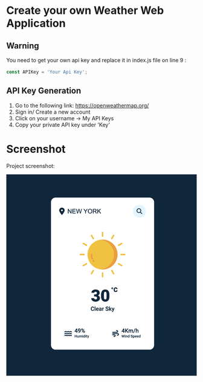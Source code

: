 # Create your own Weather Web Application

## Warning
You need to get your own api key and replace it in index.js file on line 9 :

```javascript
const APIKey = 'Your Api Key';
```

## API Key Generation
1. Go to the following link: https://openweathermap.org/
2. Sign in/ Create a new account
3. Click on your username -> My API Keys
4. Copy your private API key under 'Key'

# Screenshot
Project screenshot:

![screenshot](WeatherApp/images/Screenshot.png)
